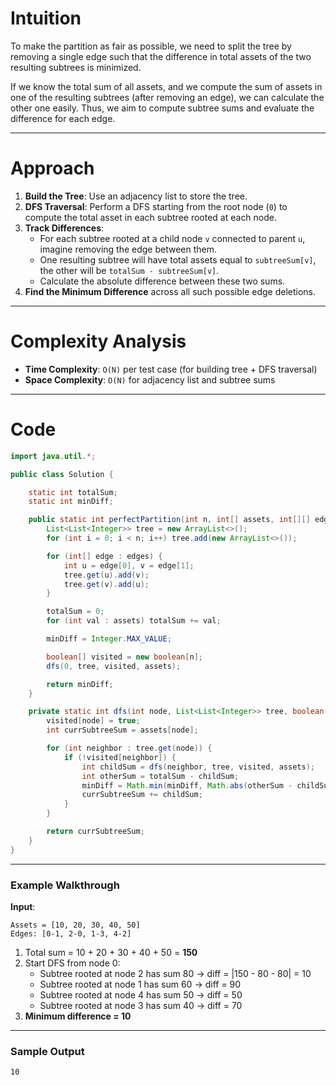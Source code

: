 # Intuition

To make the partition as fair as possible, we need to split the tree by removing a single edge such that the difference in total assets of the two resulting subtrees is minimized.

If we know the total sum of all assets, and we compute the sum of assets in one of the resulting subtrees (after removing an edge), we can calculate the other one easily. Thus, we aim to compute subtree sums and evaluate the difference for each edge.

---

# Approach

1. **Build the Tree**: Use an adjacency list to store the tree.
2. **DFS Traversal**: Perform a DFS starting from the root node (`0`) to compute the total asset in each subtree rooted at each node.
3. **Track Differences**:
   * For each subtree rooted at a child node `v` connected to parent `u`, imagine removing the edge between them.
   * One resulting subtree will have total assets equal to `subtreeSum[v]`, the other will be `totalSum - subtreeSum[v]`.
   * Calculate the absolute difference between these two sums.
4. **Find the Minimum Difference** across all such possible edge deletions.

---

# Complexity Analysis

* **Time Complexity**: `O(N)` per test case (for building tree + DFS traversal)
* **Space Complexity**: `O(N)` for adjacency list and subtree sums

---

# Code

```java
import java.util.*;

public class Solution {

    static int totalSum;
    static int minDiff;

    public static int perfectPartition(int n, int[] assets, int[][] edges) {
        List<List<Integer>> tree = new ArrayList<>();
        for (int i = 0; i < n; i++) tree.add(new ArrayList<>());

        for (int[] edge : edges) {
            int u = edge[0], v = edge[1];
            tree.get(u).add(v);
            tree.get(v).add(u);
        }

        totalSum = 0;
        for (int val : assets) totalSum += val;

        minDiff = Integer.MAX_VALUE;

        boolean[] visited = new boolean[n];
        dfs(0, tree, visited, assets);

        return minDiff;
    }

    private static int dfs(int node, List<List<Integer>> tree, boolean[] visited, int[] assets) {
        visited[node] = true;
        int currSubtreeSum = assets[node];

        for (int neighbor : tree.get(node)) {
            if (!visited[neighbor]) {
                int childSum = dfs(neighbor, tree, visited, assets);
                int otherSum = totalSum - childSum;
                minDiff = Math.min(minDiff, Math.abs(otherSum - childSum));
                currSubtreeSum += childSum;
            }
        }

        return currSubtreeSum;
    }
}
```

---

### **Example Walkthrough**

**Input**:

```
Assets = [10, 20, 30, 40, 50]
Edges: [0-1, 2-0, 1-3, 4-2]
```

1. Total sum = 10 + 20 + 30 + 40 + 50 = **150**
2. Start DFS from node 0:
   * Subtree rooted at node 2 has sum 80 → diff = |150 - 80 - 80| = 10
   * Subtree rooted at node 1 has sum 60 → diff = 90
   * Subtree rooted at node 4 has sum 50 → diff = 50
   * Subtree rooted at node 3 has sum 40 → diff = 70
3. **Minimum difference = 10**

---

### **Sample Output**

```
10
```

